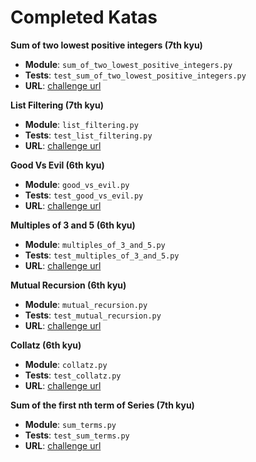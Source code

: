 # Completed Katas

**Sum of two lowest positive integers (7th kyu)**

- **Module**: `sum_of_two_lowest_positive_integers.py`
- **Tests**: `test_sum_of_two_lowest_positive_integers.py`
- **URL**: [challenge url](https://www.codewars.com/kata/sum-of-two-lowest-positive-integers/python)


**List Filtering (7th kyu)**

- **Module**: `list_filtering.py`
- **Tests**: `test_list_filtering.py`
- **URL**: [challenge url](https://www.codewars.com/kata/list-filtering/train/python)


**Good Vs Evil (6th kyu)**

- **Module**: `good_vs_evil.py`
- **Tests**: `test_good_vs_evil.py`
- **URL**: [challenge url](https://www.codewars.com/kata/good-vs-evil/train/python)


**Multiples of 3 and 5 (6th kyu)**

- **Module**: `multiples_of_3_and_5.py`
- **Tests**: `test_multiples_of_3_and_5.py`
- **URL**: [challenge url](https://www.codewars.com/kata/multiples-of-3-and-5/train/python)


**Mutual Recursion (6th kyu)**

- **Module**: `mutual_recursion.py`
- **Tests**: `test_mutual_recursion.py`
- **URL**: [challenge url](https://www.codewars.com/kata/mutual-recursion/train/python)


**Collatz (6th kyu)**

- **Module**: `collatz.py`
- **Tests**: `test_collatz.py`
- **URL**: [challenge url](https://www.codewars.com/kata/collatz/train/python)


**Sum of the first nth term of Series (7th kyu)**

- **Module**: `sum_terms.py`
- **Tests**: `test_sum_terms.py`
- **URL**: [challenge url](http://www.codewars.com/kata/sum-of-the-first-nth-term-of-series/train/python)
